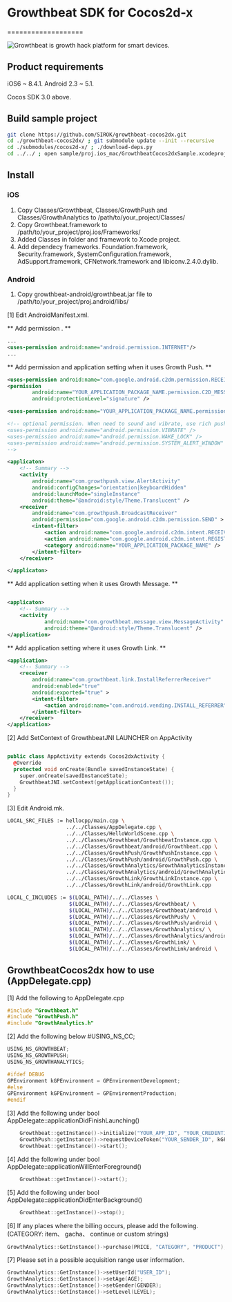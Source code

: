 # Growthbeat SDK for Cocos2d-x

===================

![Growthbeat](https://growthbeat.com/) is growth hack platform for smart devices.

## Product requirements

iOS6 ~ 8.4.1.
Android 2.3 ~ 5.1.

Cocos SDK 3.0 above.

## Build sample project

```bash
git clone https://github.com/SIROK/growthbeat-cocos2dx.git
cd ./growthbeat-cocos2dx/ ; git submodule update --init --recursive
cd ./submodules/cocos2d-x/ ; ./download-deps.py
cd ../../ ; open sample/proj.ios_mac/GrowthbeatCocos2dxSample.xcodeproj
```

## Install

### iOS

1. Copy Classes/Growthbeat, Classes/GrowthPush and Classes/GrowthAnalytics to /path/to/your_project/Classes/ 
1. Copy Growthbeat.framework to /path/to/your_project/proj.ios/Frameworks/
1. Added Classes in folder and framework to Xcode project.
1. Add dependecy frameworks. Foundation.framework, Security.framework, SystemConfiguration.framework, AdSupport.framework, CFNetwork.framework and libiconv.2.4.0.dylib.

### Android

1. Copy growthbeat-android/growthbeat.jar file to /path/to/your_project/proj.android/libs/


[1] Edit AndroidManifest.xml.

 ** Add permission . **

```xml
...
<uses-permission android:name="android.permission.INTERNET"/>
...
```

 ** Add permission and application setting when it uses Growth Push. **

```xml
<uses-permission android:name="com.google.android.c2dm.permission.RECEIVE" />
<permission
        android:name="YOUR_APPLICATION_PACKAGE_NAME.permission.C2D_MESSAGE"
        android:protectionLevel="signature" />

<uses-permission android:name="YOUR_APPLICATION_PACKAGE_NAME.permission.C2D_MESSAGE" />

<!-- optional permission. When need to sound and vibrate, use rich push.
<uses-permission android:name="android.permission.VIBRATE" />
<uses-permission android:name="android.permission.WAKE_LOCK" />
<uses-permission android:name="android.permission.SYSTEM_ALERT_WINDOW" />
-->

<applicaton>
	<!-- Summary -->
	<activity
        android:name="com.growthpush.view.AlertActivity"
        android:configChanges="orientation|keyboardHidden"
        android:launchMode="singleInstance"
        android:theme="@android:style/Theme.Translucent" />
	<receiver
        android:name="com.growthpush.BroadcastReceiver"
        android:permission="com.google.android.c2dm.permission.SEND" >
        <intent-filter>
            <action android:name="com.google.android.c2dm.intent.RECEIVE" />
            <action android:name="com.google.android.c2dm.intent.REGISTRATION" />
			<category android:name="YOUR_APPLICATION_PACKAGE_NAME" />
        </intent-filter>
    </receiver>

</applicaton>

```

 ** Add application setting when it uses Growth Message. **

```xml

<applicaton>
	<!-- Summary -->
	<activity
            android:name="com.growthbeat.message.view.MessageActivity"
            android:theme="@android:style/Theme.Translucent" />
</application>

```

 ** Add application setting where it uses Growth Link. **

```xml
<application>
	<!-- Summary -->
	<receiver
        android:name="com.growthbeat.link.InstallReferrerReceiver"
        android:enabled="true"
        android:exported="true" >
        <intent-filter>
            <action android:name="com.android.vending.INSTALL_REFERRER" />
        </intent-filter>
    </receiver> 
</application>
```

[2] Add SetContext of GrowthbeatJNI LAUNCHER on AppActivity

```cpp

public class AppActivity extends Cocos2dxActivity {
  @Override
  protected void onCreate(Bundle savedInstanceState) {
    super.onCreate(savedInstanceState);
    GrowthbeatJNI.setContext(getApplicationContext());
  }
}
```

[3] Edit Android.mk.

```bash
LOCAL_SRC_FILES := hellocpp/main.cpp \
                   ../../Classes/AppDelegate.cpp \
                   ../../Classes/HelloWorldScene.cpp \
                   ../../Classes/Growthbeat/GrowthbeatInstance.cpp \
                   ../../Classes/Growthbeat/android/Growthbeat.cpp \
                   ../../Classes/GrowthPush/GrowthPushInstance.cpp \
                   ../../Classes/GrowthPush/android/GrowthPush.cpp \
                   ../../Classes/GrowthAnalytics/GrowthAnalyticsInstance.cpp \
                   ../../Classes/GrowthAnalytics/android/GrowthAnalytics.cpp \
                   ../../Classes/GrowthLink/GrowthLinkInstance.cpp \
                   ../../Classes/GrowthLink/android/GrowthLink.cpp

LOCAL_C_INCLUDES := $(LOCAL_PATH)/../../Classes \
					$(LOCAL_PATH)/../../Classes/Growthbeat/ \
					$(LOCAL_PATH)/../../Classes/Growthbeat/android \
					$(LOCAL_PATH)/../../Classes/GrowthPush/ \
					$(LOCAL_PATH)/../../Classes/GrowthPush/android \
					$(LOCAL_PATH)/../../Classes/GrowthAnalytics/ \
					$(LOCAL_PATH)/../../Classes/GrowthAnalytics/android \
					$(LOCAL_PATH)/../../Classes/GrowthLink/ \
					$(LOCAL_PATH)/../../Classes/GrowthLink/android \
```


## GrowthbeatCocos2dx how to use (AppDelegate.cpp)

[1] Add the following to AppDelegate.cpp
```cpp
#include "Growthbeat.h"
#include "GrowthPush.h"
#include "GrowthAnalytics.h"
```

[2] Add the following below #USING_NS_CC;
```cpp
USING_NS_GROWTHBEAT;
USING_NS_GROWTHPUSH;
USING_NS_GROWTHANALYTICS;

#ifdef DEBUG
GPEnvironment kGPEnvironment = GPEnvironmentDevelopment;
#else
GPEnvironment kGPEnvironment = GPEnvironmentProduction;
#endif

```

[3] Add the following under bool AppDelegate::applicationDidFinishLaunching()
```cpp
    Growthbeat::getInstance()->initialize("YOUR_APP_ID", "YOUR_CREDENTIAL_ID");
    GrowthPush::getInstance()->requestDeviceToken("YOUR_SENDER_ID", kGPEnvironment);
    Growthbeat::getInstance()->start();
```

[4] Add the following under bool AppDelegate::applicationWillEnterForeground()
```cpp
    Growthbeat::getInstance()->start();
```

[5] Add the following under bool AppDelegate::applicationDidEnterBackground()
```cpp
    Growthbeat::getInstance()->stop();
```

[6] If any places where the billing occurs, please add the following.
(CATEGORY: item、 gacha、 continue or custom strings)
```cpp
GrowthAnalytics::GetInstance()->purchase(PRICE, "CATEGORY", "PRODUCT");
```

[7] Please set in a possible acquisition range user information.
```cpp
GrowthAnalytics::GetInstance()->setUserId("USER_ID");
GrowthAnalytics::GetInstance()->setAge(AGE);
GrowthAnalytics::GetInstance()->setGender(GENDER);
GrowthAnalytics::GetInstance()->setLevel(LEVEL);
```
